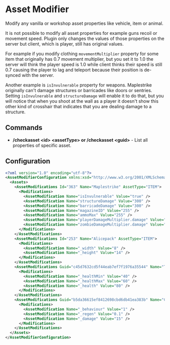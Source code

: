 # Asset Modifier
Modify any vanilla or workshop asset properties like vehicle, item or animal.

It is not possible to modify all asset properties for example guns recoil or movement speed. Plugin only changes the values of those properties on the server but client, which is player, still has original values.

For example if you modify clothing `movementMultiplier` property for some item that originally has 0.7 movement multiplier, but you set it to 1.0 the server will think the player speed is 1.0 while client thinks their speed is still 0.7 causing the player to lag and teleport because their position is de-synced with the server.

Another example is `isInvulnerable` property for weapons. Maplestrike originally can't damage structures or barricades like doors or sentries. Setting `isInvulnerable` and `structureDamage` will enable it to do that, but you will notice that when you shoot at the wall as a player it doesn't show this other kind of crosshair that indicates that you are dealing damage to a structure.

## Commands
- **/checkasset \<id\> \<assetType\> or /checkasset \<guid\>** - List all properties of specific asset.

## Configuration
```xml
<?xml version="1.0" encoding="utf-8"?>
<AssetModifierConfiguration xmlns:xsd="http://www.w3.org/2001/XMLSchema" xmlns:xsi="http://www.w3.org/2001/XMLSchema-instance">
  <Assets>
    <AssetModifications Id="363" Name="Maplestrike" AssetType="ITEM">
      <Modifications>
        <AssetModification Name="isInvulnerable" Value="true" />
        <AssetModification Name="structureDamage" Value="300" />
        <AssetModification Name="barricadeDamage" Value="300" />
        <AssetModification Name="magazineID" Value="255" />
        <AssetModification Name="ammoMax" Value="255" />
        <AssetModification Name="playerDamageMultiplier.damage" Value="100" />
        <AssetModification Name="zombieDamageMultiplier.damage" Value="999" />
      </Modifications>
    </AssetModifications>
    <AssetModifications Id="253" Name="Alicepack" AssetType="ITEM">
      <Modifications>
        <AssetModification Name="_width" Value="8" />
        <AssetModification Name="_height" Value="14" />
      </Modifications>
    </AssetModifications>
    <AssetModifications Guid="c45d7632cd5f44eab7ef7f1976a35544" Name="Taxi" AssetType="VEHICLE">
      <Modifications>
        <AssetModification Name="_healthMin" Value="40" />
        <AssetModification Name="_healthMax" Value="60" />
        <AssetModification Name="_health" Value="80" />
      </Modifications>
    </AssetModifications>
    <AssetModifications Guid="b5da36615ef8412698cbd6db41ea383b" Name="Cow" AssetType="ANIMAL">
      <Modifications>
        <AssetModification Name="_behaviour" Value="1" />
        <AssetModification Name="_regen" Value="0.1" />
        <AssetModification Name="_damage" Value="15" />
      </Modifications>
    </AssetModifications>
  </Assets>
</AssetModifierConfiguration>
```